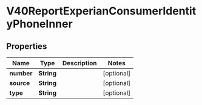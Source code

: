 

# V40ReportExperianConsumerIdentityPhoneInner


## Properties

| Name | Type | Description | Notes |
|------------ | ------------- | ------------- | -------------|
|**number** | **String** |  |  [optional] |
|**source** | **String** |  |  [optional] |
|**type** | **String** |  |  [optional] |



